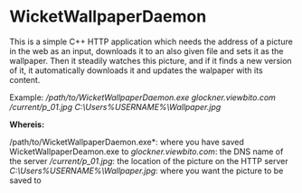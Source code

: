 # WicketWallpaperDaemon

This is a simple C++ HTTP application which needs the address of a picture in the web as an input, downloads it to an also given file and sets it as the wallpaper. Then it steadily watches this picture, and if it finds a new version of it, it automatically 
downloads it and updates the walpaper with its content.

Example: */path/to/WicketWallpaperDaemon.exe glockner.viewbito.com /current/p_01.jpg C:\Users\%USERNAME%\Wallpaper.jpg*

**Whereis:**

/path/to/WicketWallpaperDaemon.exe*: where you have saved WicketWallpaperDeamon.exe to
*glockner.viewbito.com*: the DNS name of the server
*/current/p_01.jpg*: the location of the picture on the HTTP server
*C:\Users\%USERNAME%\Wallpaper.jpg*: where you want the picture to be saved to
